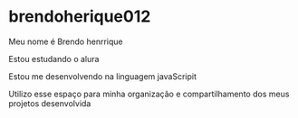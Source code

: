 # brendoherique012

Meu nome é Brendo henrrique

Estou estudando o alura

Estou me desenvolvendo na linguagem javaScripit

Utilizo esse espaço para minha organização e compartilhamento dos meus projetos desenvolvida
